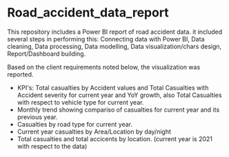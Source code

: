 # Road_accident_data_report
This repository includes a Power BI report of road accident data. it included several steps in performing this:
Connecting data with Power BI, Data cleaning, Data processing, Data modelling, Data visualization/chars design, Report/Dashboard building.

Based on the client requirements noted below, the visualization was reported.
- KPI's: Total casualties by Accident values and Total Casualties with Accident severity for current year and YoY growth, also Total Casualties with respect to vehicle type for current year.
- Monthly trend showing compariso of casualties for current year and its previous year.
- Casualties by road type for current year.
- Current year casualties by Area/Location by day/night
- Total casualties and total accicents by location.
(current year is 2021 with respect to the data)
